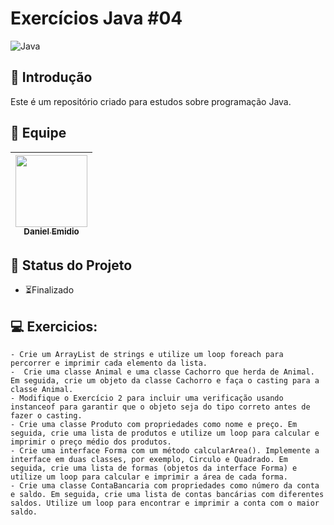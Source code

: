 # Exercícios Java #04
![Java](https://img.shields.io/badge/Java-ED8B00?style=for-the-badge&logo=openjdk&logoColor=white)

## 📖 Introdução

Este é um repositório criado para estudos sobre programação Java.

## 👥 Equipe
| [<img src="https://avatars.githubusercontent.com/u/111311678?v=4" width=115><br><sub>Daniel Emidio</sub>](https://github.com/DanielEmidio1988) |
| :---: |

## 🧭 Status do Projeto
- ⏳Finalizado

## 💻 Exercicios:
```
- Crie um ArrayList de strings e utilize um loop foreach para percorrer e imprimir cada elemento da lista.
-  Crie uma classe Animal e uma classe Cachorro que herda de Animal. Em seguida, crie um objeto da classe Cachorro e faça o casting para a classe Animal.
- Modifique o Exercício 2 para incluir uma verificação usando instanceof para garantir que o objeto seja do tipo correto antes de fazer o casting.
- Crie uma classe Produto com propriedades como nome e preço. Em seguida, crie uma lista de produtos e utilize um loop para calcular e imprimir o preço médio dos produtos.
- Crie uma interface Forma com um método calcularArea(). Implemente a interface em duas classes, por exemplo, Circulo e Quadrado. Em seguida, crie uma lista de formas (objetos da interface Forma) e utilize um loop para calcular e imprimir a área de cada forma.
- Crie uma classe ContaBancaria com propriedades como número da conta e saldo. Em seguida, crie uma lista de contas bancárias com diferentes saldos. Utilize um loop para encontrar e imprimir a conta com o maior saldo.
```` 
